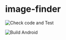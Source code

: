 # image-finder

![Check code and Test](https://github.com/JanithaR/image-finder/workflows/Check%20code%20and%20Test/badge.svg)

![Build Android](https://github.com/JanithaR/image-finder/workflows/Build%20Android/badge.svg)
